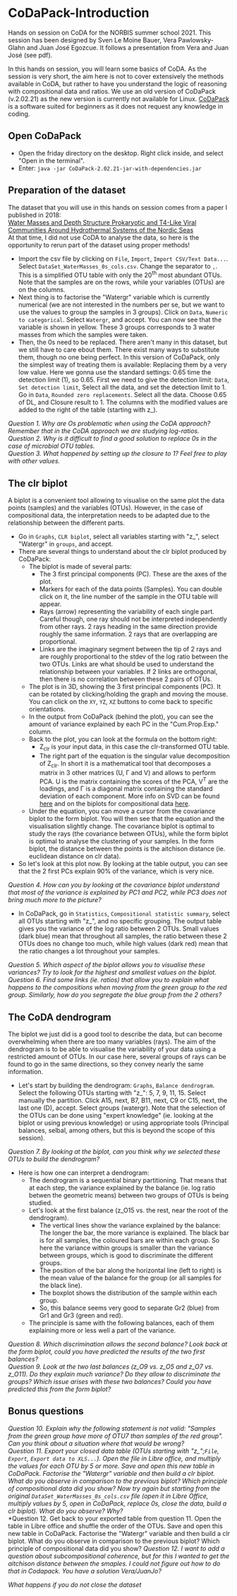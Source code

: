 # CoDaPack-Introduction
Hands on session on CoDA for the NORBIS summer school 2021. This session has been designed by Sven Le Moine Bauer, Vera Pawlowsky-Glahn and Juan José Egozcue. It follows a presentation from Vera and Juan José (see pdf).

In this hands on session, you will learn some basics of CoDA. As the session is very short, the aim here is not to cover extensively the methods available in CoDA, but rather to have you understand the logic of reasoning with compositional data and ratios. We use an old version of CoDaPack (v.2.02.21) as the new version is currently not available for Linux. [CoDaPack](http://ima.udg.edu/codapack/) is a software suited for beginners as it does not request any knowledge in coding.

## Open CoDaPack
* Open the friday directory on the desktop. Right click inside, and select "Open in the terminal".
* Enter: `java -jar CoDaPack-2.02.21-jar-with-dependencies.jar`

## Preparation of the dataset
The dataset that you will use in this hands on session comes from a paper I published in 2018: </br> [Water Masses and Depth Structure Prokaryotic and T4-Like Viral Communities Around Hydrothermal Systems of the Nordic Seas](https://www.frontiersin.org/articles/10.3389/fmicb.2018.01002/full) </br>
At that time, I did not use CoDA to analyse the data, so here is the opportunity to rerun part of the dataset using proper methods!
* Import the csv file by clicking on `File`, `Import`, `Import CSV/Text Data...`. Select `DataSet_WaterMasses_0s_cols.csv`. Change the separator to `,`. This is a simplified OTU table with only the 20<sup>th</sup> most abundant OTUs. Note that the samples are on the rows, while your variables (OTUs) are on the columns.
* Next thing is to factorise the "Watergr" variable which is currently numerical (we are not interested in the numbers per se, but we want to use the values to group the samples in 3 groups). Click on `Data`, `Numeric to categorical`. Select `Watergr`, and accept. You can now see that the variable is shown in yellow. These 3 groups corresponds to 3 water masses from which the samples were taken.
* Then, the 0s need to be replaced. There aren't many in this dataset, but we still have to care ebout them. There exist many ways to substitute them, though no one being perfect. In this version of CoDaPack, only the simplest way of treating them is available: Replacing them by a very low value. Here we gonna use the standard settings: 0.65 time the detection limit (1), so 0.65. First we need to give the detection limit: `Data`, `Set detection limit`, Select all the data, and set the detection limit to 1. Go in `Data`, `Rounded zero replacements`. Select all the data. Choose 0.65 of DL, and Closure result to 1. The columns with the modified values are added to the right of the table (starting with z_).  

*Question 1. Why are Os problematic when using the CoDA approach? Remember that in the CoDA approach we are studying log-ratios.*  
*Question 2. Why is it difficult to find a good solution to replace 0s in the case of microbial OTU tables.*  
*Question 3. What happened by setting up the closure to 1? Feel free to play with other values.*  

## The clr biplot
A biplot is a convenient tool allowing to visualise on the same plot the data points (samples) and the variables (OTUs). However, in the case of compositional data, the interpretation needs to be adapted due to the relationship between the different parts.
* Go in `Graphs`, `CLR biplot`, select all variables starting with "z_", select "Watergr" in `groups`, and accept.
* There are several things to understand about the clr biplot produced by CoDaPack:
  * The biplot is made of several parts: 
    * The 3 first principal components (PC). These are the axes of the plot.
    * Markers for each of the data points (Samples). You can double click on it, the line number of the sample in the OTU table will appear.
    * Rays (arrow) representing the variability of each single part. Careful though, one ray should not be interpreted independently from other rays. 2 rays heading in the same direction provide roughly the same information. 2 rays that are overlapping are proportional.
    * Links are the imaginary segment between the tip of 2 rays and are roughly proportional to the stdev of the log ratio between the two OTUs. Links are what should be used to understand the relationship between your variables. If 2 links are orthogonal, then there is no correlation between these 2 pairs of OTUs.
  * The plot is in 3D, showing the 3 first principal components (PC). It can be rotated by clicking/holding the graph and moving the mouse. You can click on the `XY`, `YZ`, `XZ` buttons to come back to specific orientations.
  * In the output from CoDaPack (behind the plot), you can see the amount of variance explained by each PC in the "Cum.Prop.Exp." column.
  * Back to the plot, you can look at the formula on the bottom right:
    * Z<sub>clr</sub> is your input data, in this case the clr-transformed OTU table. 
    * The right part of the equation is the singular value decomposition of Z<sub>clr</sub>. In short it is a mathematical tool that decomposes a matrix in 3 other matrices (U, Γ and V) and allows to perform PCA. U is the matrix containing the scores of the PCA, V<sup>T</sup> are the loadings, and Γ is a diagonal matrix containing the standard deviation of each component. More info on SVD can be found [here](https://towardsdatascience.com/singular-value-decomposition-and-its-applications-in-principal-component-analysis-5b7a5f08d0bd) and on the biplots for compositional data [here](https://dugi-doc.udg.edu/handle/10256/13607).
  * Under the equation, you can move a cursor from the covariance biplot to the form biplot. You will then see that the equation and the visualisation slightly change. The covariance biplot is optimal to study the rays (the covariance between OTUs), while the form biplot is optimal to analyse the clustering of your samples. In the form biplot, the distance between the points is the aitchison distance (ie. euclidean distance on clr data).
* So let's look at this plot now. By looking at the table output, you can see that the 2 first PCs explain 90% of the variance, which is very nice.  

*Question 4. How can you by looking at the covariance biplot understand that most of the variance is explained by PC1 and PC2, while PC3 does not bring much more to the picture?*  

* In CoDaPack, go in `Statistics`, `Compositional statistic summary`, select all OTUs starting with "z_", and no specific grouping. The output table gives you the variance of the log ratio between 2 OTUs. Small values (dark blue) mean that throughout all samples, the ratio between these 2 OTUs does no change too much, while high values (dark red) mean that the ratio changes a lot throughout your samples.  

*Question 5. Which aspect of the biplot allows you to visualise these variances? Try to look for the highest and smallest values on the biplot.*  
*Question 6. Find some links (ie. ratios) that allow you to explain what happens to the compositions when moving from the green group to the red group. Similarly, how do you segregate the blue group from the 2 others?*

## The CoDA dendrogram
The biplot we just did is a good tool to describe the data, but can become overwhelming when there are too many variables (rays). The aim of the dendrogram is to be able to visualise the variability of your data using a restricted amount of OTUs. In our case here, several groups of rays can be found to go in the same directions, so they convey nearly the same information.
* Let's start by building the dendrogram: `Graphs`, `Balance dendrogram`. Select the following OTUs starting with "z_": 5, 7, 9, 11, 15. Select manually the partition. Click A15, next, B7, B11, next, C9 or C15, next, the last one (D), accept. Select groups (watergr). Note that the selection of the OTUs can be done using "expert knowledge" (ie. looking at the biplot or using previous knowledge) or using appropriate tools (Principal balances, selbal, among others, but this is beyond the scope of this session).

*Question 7. By looking at the biplot, can you think why we selected these OTUs to build the dendrogram?*  

* Here is how one can interpret a dendrogram:
  * The dendrogram is a sequential binary partitioning. That means that at each step, the variance explained by the balance (ie. log ratio betwen the geometric means) between two groups of OTUs is being studied. 
  * Let's look at the first balance (z_O15 vs. the rest, near the root of the dendrogram).
    * The vertical lines show the variance explained by the balance: The longer the bar, the more variance is explained. The black bar is for all samples, the coloured bars are within each group. So here the variance within groups is smaller than the variance between groups, which is good to discriminate the different groups. 
    * The position of the bar along the horizontal line (left to right) is the mean value of the balance for the group (or all samples for the black line). 
    * The boxplot shows the distribution of the sample within each group.
    * So, this balance seems very good to separate Gr2 (blue) from Gr1 and Gr3 (green and red).
  * The principle is same with the following balances, each of them explaining more or less well a part of the variance.

*Question 8. Which discrimination allows the second balance? Look back at the form biplot, could you have predicted the results of the two first balances?*  
*Question 9. Look at the two last balances (z_O9 vs. z_O5 and z_O7 vs. z_O11). Do they explain much variance? Do they allow to discriminate the groups? Which issue arises with these two balances? Could you have predicted this from the form biplot?*  

## Bonus questions
*Question 10. Explain why the following statement is not valid: "Samples from the green group have more of OTU7 than samples of the red group". Can you think about a situation where that would be wrong?*  
*Question 11. Export your closed data table (OTUs starting with "z_";`File`, `Export`, `Export data to XLS...`). Open the file in Libre office, and multiply the values for each OTU by 5 or more. Save and open this new table in CoDaPack. Factorise the "Watergr" variable and then build a clr biplot. What do you observe in comparison to the previous biplot? Which principle of compositional data did you show? Now try again but starting from the original `DataSet_WaterMasses_0s_cols.csv` file (open it in Libre Office, multiply values by 5, open in CoDaPack, replace 0s, close the data, build a clr biplot). What do you observe? Why?*  
*Question 12. Get back to your exported table from question 11. Open the table in Libre office and shuffle the order of the OTUs. Save and open this new table in CoDaPack. Factorise the "Watergr" variable and then build a clr biplot. What do you observe in comparison to the previous biplot? Which principle of compositional data did you show?
*Question 12. I want to add a question about subcompositional coherence, but for this I wanted to get the aitchison distance between the smaples. I could not figure out how to do that in Codapack. You have a solution Vera/JuanJo?*

*What happens if you do not close the dataset*  


